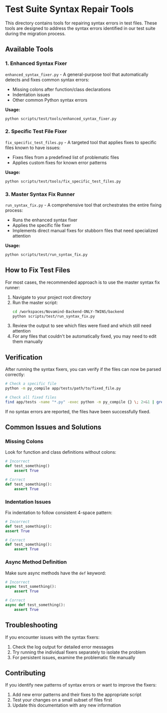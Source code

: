 # Test Suite Syntax Repair Tools

This directory contains tools for repairing syntax errors in test files. These tools are designed to address the syntax errors identified in our test suite during the migration process.

## Available Tools

### 1. Enhanced Syntax Fixer

`enhanced_syntax_fixer.py` - A general-purpose tool that automatically detects and fixes common syntax errors:

- Missing colons after function/class declarations
- Indentation issues
- Other common Python syntax errors

**Usage:**
```bash
python scripts/test/tools/enhanced_syntax_fixer.py
```

### 2. Specific Test File Fixer

`fix_specific_test_files.py` - A targeted tool that applies fixes to specific files known to have issues:

- Fixes files from a predefined list of problematic files
- Applies custom fixes for known error patterns

**Usage:**
```bash
python scripts/test/tools/fix_specific_test_files.py
```

### 3. Master Syntax Fix Runner

`run_syntax_fix.py` - A comprehensive tool that orchestrates the entire fixing process:

- Runs the enhanced syntax fixer
- Applies the specific file fixer
- Implements direct manual fixes for stubborn files that need specialized attention

**Usage:**
```bash
python scripts/test/run_syntax_fix.py
```

## How to Fix Test Files

For most cases, the recommended approach is to use the master syntax fix runner:

1. Navigate to your project root directory
2. Run the master script:
   ```bash
   cd /workspaces/Novamind-Backend-ONLY-TWINS/backend
   python scripts/test/run_syntax_fix.py
   ```
3. Review the output to see which files were fixed and which still need attention
4. For any files that couldn't be automatically fixed, you may need to edit them manually

## Verification

After running the syntax fixers, you can verify if the files can now be parsed correctly:

```bash
# Check a specific file
python -m py_compile app/tests/path/to/fixed_file.py

# Check all fixed files
find app/tests -name "*.py" -exec python -m py_compile {} \; 2>&1 | grep "SyntaxError"
```

If no syntax errors are reported, the files have been successfully fixed.

## Common Issues and Solutions

### Missing Colons

Look for function and class definitions without colons:

```python
# Incorrect
def test_something()
    assert True

# Correct
def test_something():
    assert True
```

### Indentation Issues

Fix indentation to follow consistent 4-space pattern:

```python
# Incorrect
def test_something():
assert True

# Correct
def test_something():
    assert True
```

### Async Method Definition

Make sure async methods have the `def` keyword:

```python
# Incorrect
async test_something():
    assert True

# Correct
async def test_something():
    assert True
```

## Troubleshooting

If you encounter issues with the syntax fixers:

1. Check the log output for detailed error messages
2. Try running the individual fixers separately to isolate the problem
3. For persistent issues, examine the problematic file manually

## Contributing

If you identify new patterns of syntax errors or want to improve the fixers:

1. Add new error patterns and their fixes to the appropriate script
2. Test your changes on a small subset of files first
3. Update this documentation with any new information